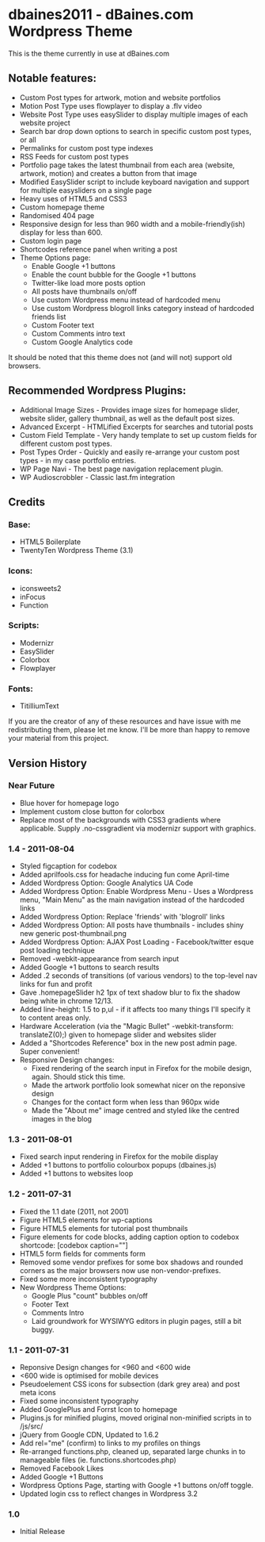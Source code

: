 dbaines2011 - dBaines.com Wordpress Theme
==========================================

This is the theme currently in use at dBaines.com

## Notable features:

* Custom Post types for artwork, motion and website portfolios
* Motion Post Type uses flowplayer to display a .flv video
* Website Post Type uses easySlider to display multiple images of each website project
* Search bar drop down options to search in specific custom post types, or all
* Permalinks for custom post type indexes
* RSS Feeds for custom post types
* Portfolio page takes the latest thumbnail from each area (website, artwork, motion) and creates a button from that image
* Modified EasySlider script to include keyboard navigation and support for multiple easysliders on a single page
* Heavy uses of HTML5 and CSS3
* Custom homepage theme
* Randomised 404 page
* Responsive design for less than 960 width and a mobile-friendly(ish) display for less than 600.
* Custom login page
* Shortcodes reference panel when writing a post
* Theme Options page:
	* Enable Google +1 buttons
	* Enable the count bubble for the Google +1 buttons
	* Twitter-like load more posts option
	* All posts have thumbnails on/off
	* Use custom Wordpress menu instead of hardcoded menu
	* Use custom Wordpress blogroll links category instead of hardcoded friends list
	* Custom Footer text
	* Custom Comments intro text
	* Custom Google Analytics code
	
It should be noted that this theme does not (and will not) support old browsers. 

## Recommended Wordpress Plugins:

* Additional Image Sizes - Provides image sizes for homepage slider, website slider, gallery thumbnail, as well as the default post sizes.
* Advanced Excerpt - HTMLified Excerpts for searches and tutorial posts
* Custom Field Template - Very handy template to set up custom fields for different custom post types. 
* Post Types Order - Quickly and easily re-arrange your custom post types - in my case portfolio entries.
* WP Page Navi - The best page navigation replacement plugin. 
* WP Audioscrobbler - Classic last.fm integration

## Credits

### Base:

* HTML5 Boilerplate
* TwentyTen Wordpress Theme (3.1)

### Icons:

* iconsweets2
* inFocus
* Function

### Scripts:

* Modernizr
* EasySlider
* Colorbox
* Flowplayer

### Fonts:

* TitilliumText

If you are the creator of any of these resources and have issue with me redistributing them, please let me know. I'll be more than happy to remove your material from this project.


## Version History

### Near Future
* Blue hover for homepage logo
* Implement custom close button for colorbox
* Replace most of the backgrounds with CSS3 gradients where applicable. Supply .no-cssgradient via modernizr support with graphics.
	
### 1.4 - 2011-08-04
* Styled figcaption for codebox
* Added aprilfools.css for headache inducing fun come April-time
* Added Wordpress Option: Google Analytics UA Code
* Added Wordpress Option: Enable Wordpress Menu - Uses a Wordpress menu, "Main Menu" as the main navigation instead of the hardcoded links
* Added Wordpress Option: Replace 'friends' with 'blogroll' links
* Added Wordpress Option: All posts have thumbnails - includes shiny new generic post-thumbnail.png
* Added Wordpress Option: AJAX Post Loading - Facebook/twitter esque post loading technique
* Removed -webkit-appearance from search input
* Added Google +1 buttons to search results
* Added .2 seconds of transitions (of various vendors) to the top-level nav links for fun and profit
* Gave .homepageSlider h2 1px of text shadow blur to fix the shadow being white in chrome 12/13.
* Added line-height: 1.5 to p,ul - if it affects too many things I'll specify it to content areas only.
* Hardware Acceleration (via the "Magic Bullet" -webkit-transform: translateZ(0);) given to homepage slider and websites slider
* Added a "Shortcodes Reference" box in the new post admin page. Super convenient!
* Responsive Design changes:
	* Fixed rendering of the search input in Firefox for the mobile design, again. Should stick this time. 
	* Made the artwork portfolio look somewhat nicer on the reponsive design
	* Changes for the contact form when less than 960px wide
	* Made the "About me" image centred and styled like the centred images in the blog
	
### 1.3 - 2011-08-01
* Fixed search input rendering in Firefox for the mobile display
* Added +1 buttons to portfolio colourbox popups (dbaines.js)
* Added +1 buttons to websites loop

### 1.2 - 2011-07-31
* Fixed the 1.1 date (2011, not 2001)
* Figure HTML5 elements for wp-captions
* Figure HTML5 elements for tutorial post thumbnails
* Figure elements for code blocks, adding caption option to codebox shortcode: [codebox caption=""]
* HTML5 form fields for comments form
* Removed some vendor prefixes for some box shadows and rounded corners as the major browsers now use non-vendor-prefixes.
* Fixed some more inconsistent typography
* New Wordpress Theme Options:
	* Google Plus "count" bubbles on/off
	* Footer Text
	* Comments Intro
	* Laid groundwork for WYSIWYG editors in plugin pages, still a bit buggy.

### 1.1 - 2011-07-31
* Reponsive Design changes for <960 and <600 wide
* <600 wide is optimised for mobile devices
* Pseudoelement CSS icons for subsection (dark grey area) and post meta icons
* Fixed some inconsistent typography
* Added GooglePlus and Forrst Icon to homepage
* Plugins.js for minified plugins, moved original non-minified scripts in to /js/src/
* jQuery from Google CDN, Updated to 1.6.2
* Add rel="me" (confirm) to links to my profiles on things
* Re-arranged functions.php, cleaned up, separated large chunks in to manageable files (ie. functions.shortcodes.php)
* Removed Facebook Likes
* Added Google +1 Buttons
* Wordpress Options Page, starting with Google +1 buttons on/off toggle.
* Updated login css to reflect changes in Wordpress 3.2

### 1.0
* Initial Release
